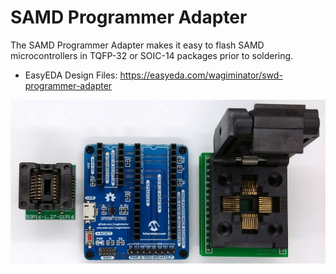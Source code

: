 # SAMD Programmer Adapter
The SAMD Programmer Adapter makes it easy to flash SAMD microcontrollers in TQFP-32 or SOIC-14 packages prior to soldering.
- EasyEDA Design Files: https://easyeda.com/wagiminator/swd-programmer-adapter

![SAMD_Programmer_Adapter.jpg](https://raw.githubusercontent.com/wagiminator/SAMD-Development-Boards/main/SAMD_Programmer_Adapter/SAMD_Programmer_Adapter_pic2.jpg)
